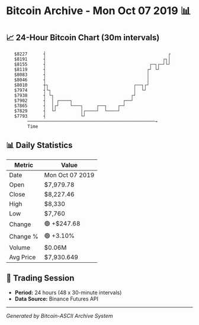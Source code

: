 # Bitcoin Archive - Mon Oct 07 2019 📊

## 📈 24-Hour Bitcoin Chart (30m intervals)

```
   $8227      ┤                                              ┌ 
   $8191      ┤                                            ┌┐│ 
   $8155      ┤                                       ┌─┐┌─┘└┘ 
   $8119      ┤                                      ┌┘ └┘     
   $8083      ┤                                      │         
   $8046      ┤                                      │         
   $8010      ┼┐                                ┌──┐┌┘         
   $7974      ┤└┐                               │  └┘          
   $7938      ┤ └┐                             ┌┘              
   $7902      ┤  │ ┌────┐                   ┌──┘               
   $7865      ┤  │┌┘    └───┐     ┌──┐    ┌─┘                  
   $7829      ┤  └┘         │┌────┘  └────┘                    
   $7793      ┤             └┘                                 
        ────────────────────────────────────────────────→
        Time
```

## 📊 Daily Statistics

| Metric | Value |
|--------|-------|
| Date | Mon Oct 07 2019 |
| Open | $7,979.78 |
| Close | $8,227.46 |
| High | $8,330 |
| Low | $7,760 |
| Change | 🟢 +$247.68 |
| Change % | 🟢 +3.10% |
| Volume | $0.06M |
| Avg Price | $7,930.649 |

## 📅 Trading Session

- **Period:** 24 hours (48 x 30-minute intervals)
- **Data Source:** Binance Futures API

---
*Generated by Bitcoin-ASCII Archive System*
